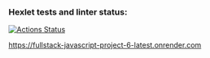 ### Hexlet tests and linter status:
[![Actions Status](https://github.com/VolkovDani/fullstack-javascript-project-6/actions/workflows/hexlet-check.yml/badge.svg)](https://github.com/VolkovDani/fullstack-javascript-project-6/actions)

https://fullstack-javascript-project-6-latest.onrender.com
